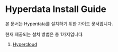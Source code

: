 # Hyperdata Install Guide

본 문서는 Hyperdata를 설치하기 위한 가이드 문서입니다.

현재 제공되는 설치 방법은 총 1가지입니다.

1. [Hypercloud](./hypercloud)